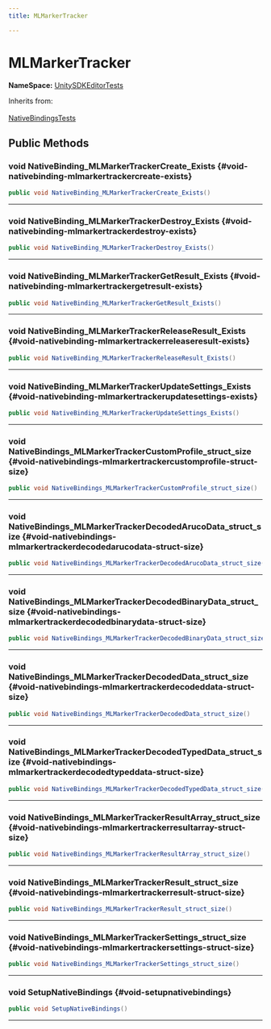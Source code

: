```yaml
---
title: MLMarkerTracker

---
```


# MLMarkerTracker



**NameSpace:** 
[UnitySDKEditorTests](/unity-api/api/UnitySDKEditorTests/UnitySDKEditorTests.md) 





Inherits from: <br></br>[NativeBindingsTests](/unity-api/api/UnitySDKEditorTests/UnitySDKEditorTests.NativeBindingsTests.md)




## Public Methods

### void NativeBinding_MLMarkerTrackerCreate_Exists {#void-nativebinding-mlmarkertrackercreate-exists}

```csharp
public void NativeBinding_MLMarkerTrackerCreate_Exists()
```






-----------

### void NativeBinding_MLMarkerTrackerDestroy_Exists {#void-nativebinding-mlmarkertrackerdestroy-exists}

```csharp
public void NativeBinding_MLMarkerTrackerDestroy_Exists()
```






-----------

### void NativeBinding_MLMarkerTrackerGetResult_Exists {#void-nativebinding-mlmarkertrackergetresult-exists}

```csharp
public void NativeBinding_MLMarkerTrackerGetResult_Exists()
```






-----------

### void NativeBinding_MLMarkerTrackerReleaseResult_Exists {#void-nativebinding-mlmarkertrackerreleaseresult-exists}

```csharp
public void NativeBinding_MLMarkerTrackerReleaseResult_Exists()
```






-----------

### void NativeBinding_MLMarkerTrackerUpdateSettings_Exists {#void-nativebinding-mlmarkertrackerupdatesettings-exists}

```csharp
public void NativeBinding_MLMarkerTrackerUpdateSettings_Exists()
```






-----------

### void NativeBindings_MLMarkerTrackerCustomProfile_struct_size {#void-nativebindings-mlmarkertrackercustomprofile-struct-size}

```csharp
public void NativeBindings_MLMarkerTrackerCustomProfile_struct_size()
```






-----------

### void NativeBindings_MLMarkerTrackerDecodedArucoData_struct_size {#void-nativebindings-mlmarkertrackerdecodedarucodata-struct-size}

```csharp
public void NativeBindings_MLMarkerTrackerDecodedArucoData_struct_size()
```






-----------

### void NativeBindings_MLMarkerTrackerDecodedBinaryData_struct_size {#void-nativebindings-mlmarkertrackerdecodedbinarydata-struct-size}

```csharp
public void NativeBindings_MLMarkerTrackerDecodedBinaryData_struct_size()
```






-----------

### void NativeBindings_MLMarkerTrackerDecodedData_struct_size {#void-nativebindings-mlmarkertrackerdecodeddata-struct-size}

```csharp
public void NativeBindings_MLMarkerTrackerDecodedData_struct_size()
```






-----------

### void NativeBindings_MLMarkerTrackerDecodedTypedData_struct_size {#void-nativebindings-mlmarkertrackerdecodedtypeddata-struct-size}

```csharp
public void NativeBindings_MLMarkerTrackerDecodedTypedData_struct_size()
```






-----------

### void NativeBindings_MLMarkerTrackerResultArray_struct_size {#void-nativebindings-mlmarkertrackerresultarray-struct-size}

```csharp
public void NativeBindings_MLMarkerTrackerResultArray_struct_size()
```






-----------

### void NativeBindings_MLMarkerTrackerResult_struct_size {#void-nativebindings-mlmarkertrackerresult-struct-size}

```csharp
public void NativeBindings_MLMarkerTrackerResult_struct_size()
```






-----------

### void NativeBindings_MLMarkerTrackerSettings_struct_size {#void-nativebindings-mlmarkertrackersettings-struct-size}

```csharp
public void NativeBindings_MLMarkerTrackerSettings_struct_size()
```






-----------

### void SetupNativeBindings {#void-setupnativebindings}

```csharp
public void SetupNativeBindings()
```






-----------

